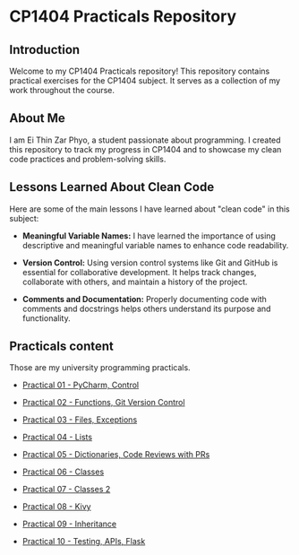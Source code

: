 # CP1404 Practicals Repository

## Introduction

Welcome to my CP1404 Practicals repository! This repository contains practical exercises for the CP1404 subject. It serves as a collection of my work throughout the course. 

## About Me
I am Ei Thin Zar Phyo, a student passionate about programming. I created this repository to track my progress in CP1404 and to showcase my clean code practices and problem-solving skills.

## Lessons Learned About Clean Code
Here are some of the main lessons I have learned about "clean code" in this subject:
- **Meaningful Variable Names:** I have learned the importance of using descriptive and meaningful variable names to enhance code readability.

- **Version Control:** Using version control systems like Git and GitHub is essential for collaborative development. It helps track changes, collaborate with others, and maintain a history of the project.

- **Comments and Documentation:** Properly documenting code with comments and docstrings helps others understand its purpose and functionality.

## Practicals content

Those are my university programming practicals.

* [Practical 01 - PyCharm, Control](https://github.com/CP1404/Practicals/tree/master/prac_01)

* [Practical 02 - Functions, Git Version Control](https://github.com/CP1404/Practicals/tree/master/prac_02)

* [Practical 03 - Files, Exceptions](https://github.com/CP1404/Practicals/tree/master/prac_03)

* [Practical 04 - Lists](https://github.com/CP1404/Practicals/tree/master/prac_04)

* [Practical 05 - Dictionaries, Code Reviews with PRs](https://github.com/CP1404/Practicals/tree/master/prac_05)

* [Practical 06 - Classes](https://github.com/CP1404/Practicals/tree/master/prac_06)

* [Practical 07 - Classes 2](https://github.com/CP1404/Practicals/tree/master/prac_07)

* [Practical 08 - Kivy](https://github.com/CP1404/Practicals/tree/master/prac_08)

* [Practical 09 - Inheritance](https://github.com/CP1404/Practicals/tree/master/prac_09)

* [Practical 10 - Testing, APIs, Flask](https://github.com/CP1404/Practicals/tree/master/prac_10)





